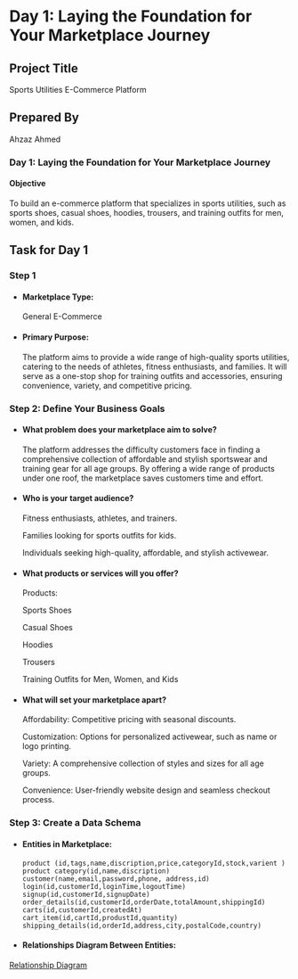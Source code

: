 
# Day 1: Laying the Foundation for Your Marketplace Journey 

## Project Title

Sports Utilities E-Commerce Platform 

## Prepared By

 Ahzaz Ahmed

### Day 1: Laying the Foundation for Your Marketplace Journey

#### Objective

To build an e-commerce platform that specializes in sports utilities, such as sports shoes, casual shoes, hoodies, trousers, and training outfits for men, women, and kids.

## Task for Day 1

### Step 1
- #### Marketplace Type: 
     General E-Commerce
- #### Primary Purpose:
   The platform aims to provide a wide range of high-quality sports utilities, catering to the needs of athletes, fitness enthusiasts, and families. It will serve as a one-stop shop for training outfits and accessories, ensuring convenience, variety, and competitive pricing.

### Step 2: Define Your Business Goals

- #### What problem does your marketplace aim to solve?
  The platform addresses the difficulty customers face in finding a comprehensive collection of affordable and stylish sportswear and training gear for all age groups. By offering a wide range of products under one roof, the marketplace saves customers time and effort.

- #### Who is your target audience?

  Fitness enthusiasts, athletes, and trainers.

  Families looking for sports outfits for kids.

  Individuals seeking high-quality, affordable, and stylish activewear.

- #### What products or services will you offer?

  Products:

  Sports Shoes
 
   Casual Shoes

  Hoodies

  Trousers

  Training Outfits for Men, Women, and Kids

- #### What will set your marketplace apart?

  Affordability: Competitive pricing with seasonal discounts.

  Customization: Options for personalized activewear, such as name or logo printing.

  Variety: A comprehensive collection of styles and sizes for all age groups.

  Convenience: User-friendly website design and seamless checkout process.

### Step 3: Create a Data Schema

- #### Entities in Marketplace:
      product (id,tags,name,discription,price,categoryId,stock,varient )
      product category(id,name,discription)
      customer(name,email,password,phone, address,id)
      login(id,customerId,loginTime,logoutTime)
      signup(id,customerId,signupDate)
      order_details(id,customerId,orderDate,totalAmount,shippingId)
      carts(id,customerId,createdAt)
      cart_item(id,cartId,produstId,quantity)
      shipping_details(id,orderId,address,city,postalCode,country)



- #### Relationships Diagram Between Entities:

[Relationship Diagram](https://app.eraser.io/workspace/1hbFgpQdVBOi5E720VVw)

